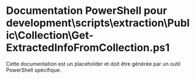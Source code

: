# Documentation PowerShell pour development\scripts\extraction\Public\Collection\Get-ExtractedInfoFromCollection.ps1

Cette documentation est un placeholder et doit être générée par un outil PowerShell spécifique.
